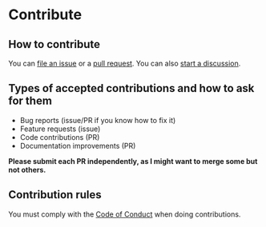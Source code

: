 # Contribute

## How to contribute

You can [file an issue](https://github.com/santi100a/random-lib/issues) 
or a [pull request](https://github.com/santi100a/random-lib/pulls). 
You can also [start a discussion](https://github.com/santi100a/random-lib/discussions).
## Types of accepted contributions and how to ask for them
- Bug reports (issue/PR if you know how to fix it)
- Feature requests (issue)
- Code contributions (PR)
- Documentation improvements (PR)

**Please submit each PR independently, as I might want to merge some but not others.**

## Contribution rules
You must comply with the [Code of Conduct](CODE_OF_CONDUCT.md) when doing contributions.